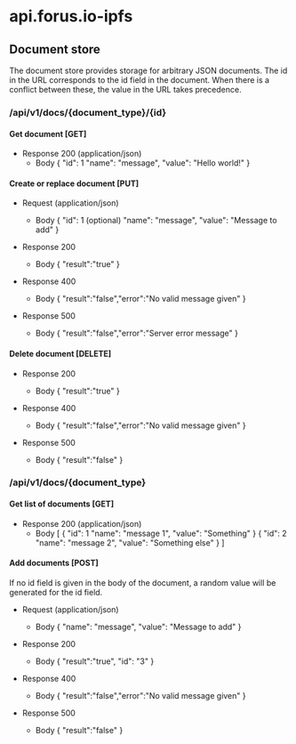 # api.forus.io-ipfs

## Document store
The document store provides storage for arbitrary JSON documents.
The id in the URL corresponds to the id field in the document. When there is a conflict between these, the value in the URL takes precedence.

### /api/v1/docs/{document_type}/{id}

#### Get document [GET]

+ Response 200 (application/json)
    + Body
        {
            "id": 1
            "name": "message",
            "value": "Hello world!"
        }

#### Create or replace document [PUT]

+ Request (application/json)
    + Body
        {
            "id": 1 (optional)
            "name": "message",
            "value": "Message to add"
        }

+ Response 200
    + Body
        {
            "result":"true"
        }

+ Response 400
    + Body
        {
            "result":"false","error":"No valid message given"
        }

+ Response 500
    + Body
        {
            "result":"false","error":"Server error message"
        }


#### Delete document [DELETE]

+ Response 200
    + Body
        {
            "result":"true"
        }

+ Response 400
    + Body
        {
            "result":"false","error":"No valid message given"
        }

+ Response 500
    + Body
        {
            "result":"false"
        }


### /api/v1/docs/{document_type}

#### Get list of documents [GET]

+ Response 200 (application/json)
    + Body
        [
            {
                "id": 1
                "name": "message 1",
                "value": "Something"
            }
            {
                "id": 2
                "name": "message 2",
                "value": "Something else"
            }
        ]

#### Add documents [POST]

If no id field is given in the body of the document, a random value will be generated for the id field.

+ Request (application/json)
    + Body
        {
            "name": "message",
            "value": "Message to add"
        }

+ Response 200
    + Body
        {
            "result":"true",
            "id": "3"
        }

+ Response 400
    + Body
        {
            "result":"false","error":"No valid message given"
        }

+ Response 500
    + Body
        {
            "result":"false"
        }

